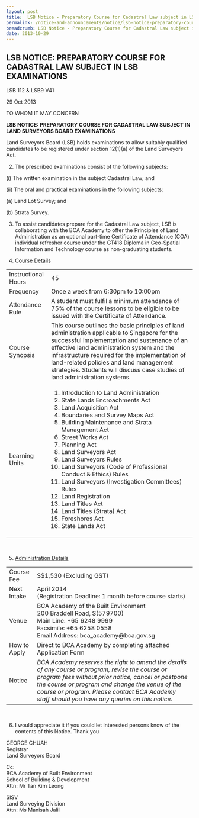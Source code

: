 ```yaml
---
layout: post
title:  LSB Notice - Preparatory Course for Cadastral Law subject in LSB Examinations
permalink: /notice-and-announcements/notice/lsb-notice-preparatory-course-for-cadastral-law-subject/
breadcrumb: LSB Notice - Preparatory Course for Cadastral Law subject in LSB Examinations
date: 2013-10-29
---
```


LSB NOTICE: PREPARATORY COURSE FOR CADASTRAL LAW SUBJECT IN LSB EXAMINATIONS
---

LSB 112 & LSB9 V41

29 Oct 2013

TO WHOM IT MAY CONCERN

**LSB NOTICE: PREPARATORY COURSE FOR CADASTRAL LAW SUBJECT IN LAND SURVEYORS BOARD EXAMINATIONS**

Land Surveyors Board (LSB) holds examinations to allow suitably qualified candidates to be registered under section 12(1)(a) of the Land Surveyors Act.

2. The prescribed examinations consist of the following subjects:

(i) The written examination in the subject Cadastral Law; and

(ii) The oral and practical examinations in the following subjects:

  (a) Land Lot Survey; and

  (b) Strata Survey.

3. To assist candidates prepare for the Cadastral Law subject, LSB is collaborating with the BCA Academy to offer the Principles of Land Administration as an optional part-time Certificate of Attendance (COA) individual refresher course under the GT418 Diploma in Geo-Spatial Information and Technology course as non-graduating students.<br>

4. <u>Course Details</u>

<table>
  <tr>
    <td>Instructional Hours</td>
    <td>45</td>
  </tr>
  <tr>
    <td>Frequency</td>
    <td>Once a week from 6:30pm to 10:00pm</td>
  </tr>
  <tr>
    <td>Attendance Rule</td>
    <td>A student must fulfil a minimum attendance of 75% of the course lessons to be eligible to be issued with the Certificate of Attendance.</td>
  </tr>
  <tr>
    <td>Course Synopsis</td>
    <td>This course outlines the basic principles of land administration applicable to Singapore for the successful implementation and sustenance of an effective land administration system and the infrastructure required for the implementation of land-related policies and land management strategies. Students will discuss case studies of land administration systems.</td>
  </tr>
  <tr>
    <td>Learning Units</td>
    <td>
      <ol>
        <li>Introduction to Land Administration</li>
        <li>State Lands Encroachments Act</li>
        <li>Land Acquisition Act</li>
        <li>Boundaries and Survey Maps Act</li>
        <li>Building Maintenance and Strata Management Act</li>
        <li>Street Works Act</li>
        <li>Planning Act</li>
        <li>Land Surveyors Act</li>
        <li>Land Surveyors Rules</li>
        <li>Land Surveyors (Code of Professional Conduct & Ethics) Rules</li>
        <li>Land Surveyors (Investigation Committees) Rules</li>
        <li>Land Registration</li>
        <li>Land Titles Act</li>
        <li>Land Titles (Strata) Act</li>
        <li>Foreshores Act</li>
        <li>State Lands Act</li>
      </ol>
    </td>
  </tr>
</table><br>

5. <u>Administration Details</u>
<table>
  <tr>
    <td>Course Fee</td>
    <td>S$1,530 (Excluding GST)</td>
  </tr>
  <tr>
    <td>Next Intake</td>
    <td>April 2014<br>(Registration Deadline: 1 month before course starts)</td>
  </tr>
  <tr>
    <td>Venue</td>
    <td>
      BCA Academy of the Built Environment<br>
      200 Braddell Road, S(579700)<br>
      Main Line: +65 6248 9999<br>
      Facsimile:  +65 6258 0558<br>
      Email Address: bca_academy@bca.gov.sg
    </td>
  </tr>
  <tr>
    <td>How to Apply</td>
    <td>Direct to BCA Academy by completing attached Application Form</td>
  </tr> 
  <tr>
    <td>Notice</td>
    <td>
      <i>	BCA Academy reserves the right to amend the details of any course or program, revise the course or program fees without prior notice, cancel or postpone the course or program and change the venue of the course or program. Please contact BCA Academy staff should you have any queries on this notice.</i>
    </td>
  </tr>   
</table><br>

6. I would appreciate it if you could let interested persons know of the contents of this Notice. Thank you<br>

GEORGE CHUAH<br>
Registrar<br>
Land Surveyors Board<br>

Cc:  
BCA Academy of Built Environment<br>
School of Building & Development<br>
Attn: Mr Tan Kim Leong<br>

SISV<br>
Land Surveying Division<br>
Attn: Ms Manisah Jalil

